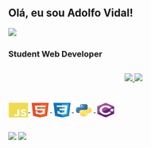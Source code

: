 
<h2>Olá, eu sou Adolfo Vidal!</h2>

<img style="margin: 0 auto" src="https://media.giphy.com/media/icUEIrjnUuFCWDxFpU/giphy.gif" height="200">
  
  

<h3>Student Web Developer
  
##
  
<div align="center">
  <a href="https://github.com/adolfovidal">
  <img height="140em" src="https://github-readme-stats.vercel.app/api?username=adolfovidal&show_icons=true&theme=dark&include_all_commits=true&count_private=true"/>
  <img height="140em" src="https://github-readme-stats.vercel.app/api/top-langs/?username=adolfovidal&layout=compact&langs_count=7&theme=dark"/>
</div>
  
  
  
  
  
  
###
 <a href="https://github.com/adolfovidal">
<div style="display: inline_block"><br>
  <img align="center" alt="adolfo-Js" height="30" width="40" src="https://raw.githubusercontent.com/devicons/devicon/master/icons/javascript/javascript-plain.svg">
   <img align="center" alt="Adolfo-HTML" height="30" width="40" src="https://raw.githubusercontent.com/devicons/devicon/master/icons/html5/html5-original.svg">
  <img align="center" alt="Adolfo-CSS" height="30" width="40" src="https://raw.githubusercontent.com/devicons/devicon/master/icons/css3/css3-original.svg">
  <img align="center" alt="Adolfo-Python" height="30" width="40" src="https://raw.githubusercontent.com/devicons/devicon/master/icons/python/python-original.svg">
  <img align="center" alt="Adolfo-Csharp" height="30" width="40" src="https://raw.githubusercontent.com/devicons/devicon/master/icons/csharp/csharp-original.svg">
  
</div>
  
  ##
 
<div> 
 <a href = "mailto:adolfovsvidal@gmail.com"><img src="https://img.shields.io/badge/-Gmail-%23333?style=for-the-badge&logo=gmail&logoColor=white" target="_blank"></a>
  <a href="https://www.linkedin.com/in/adolfo-vidal-4a0a96127/" target="_blank"><img src="https://img.shields.io/badge/-LinkedIn-%230077B5?style=for-the-badge&logo=linkedin&logoColor=white" target="_blank"></a> 
 
 
</div>
